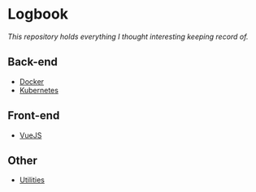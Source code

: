 # Logbook

_This repository holds everything I thought interesting keeping record of._

## Back-end
- [Docker](./docker) 
- [Kubernetes](./kubernetes)

## Front-end
- [VueJS](./vue-js)

## Other
- [Utilities](./utilities) 
